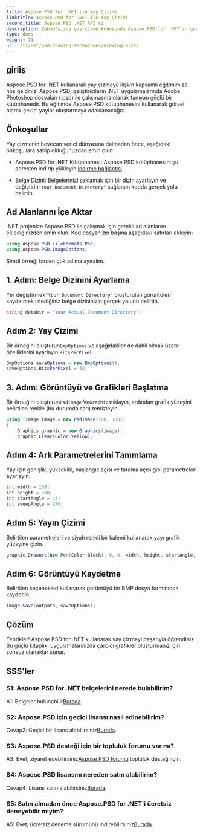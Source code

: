 ```yaml
---
title: Aspose.PSD for .NET ile Yay Çizimi
linktitle: Aspose.PSD for .NET ile Yay Çizimi
second_title: Aspose.PSD .NET API'si
description: Zahmetsizce yay çizme konusunda Aspose.PSD for .NET'in gücünü keşfedin. Uygulamalarınızdaki çarpıcı grafikler için adım adım eğitimimizi izleyin.
type: docs
weight: 11
url: /tr/net/psd-drawing-techniques/drawing-arcs/
---
```

## giriiş

Aspose.PSD for .NET kullanarak yay çizmeye ilişkin kapsamlı eğitimimize hoş geldiniz! Aspose.PSD, geliştiricilerin .NET uygulamalarında Adobe Photoshop dosyaları (.psd) ile çalışmasına olanak tanıyan güçlü bir kütüphanedir. Bu eğitimde Aspose.PSD kütüphanesini kullanarak görsel olarak çekici yaylar oluşturmaya odaklanacağız.

## Önkoşullar

Yay çizmenin heyecan verici dünyasına dalmadan önce, aşağıdaki önkoşullara sahip olduğunuzdan emin olun:

- Aspose.PSD for .NET Kütüphanesi: Aspose.PSD kütüphanesini şu adresten indirip yükleyin:[indirme bağlantısı](https://releases.aspose.com/psd/net/).

-  Belge Dizini: Belgelerinizi saklamak için bir dizin ayarlayın ve değiştirin`"Your Document Directory"` sağlanan kodda gerçek yolu belirtin.

## Ad Alanlarını İçe Aktar

.NET projenize Aspose.PSD ile çalışmak için gerekli ad alanlarını eklediğinizden emin olun. Kod dosyanızın başına aşağıdaki satırları ekleyin:

```csharp
using Aspose.PSD.FileFormats.Psd;
using Aspose.PSD.ImageOptions;
```

Şimdi örneği birden çok adıma ayıralım.

## 1. Adım: Belge Dizinini Ayarlama

 Yer değiştirmek`"Your Document Directory"` oluşturulan görüntüleri kaydetmek istediğiniz belge dizininizin gerçek yolunu belirtin.

```csharp
string dataDir = "Your Actual Document Directory";
```

## Adım 2: Yay Çizimi

 Bir örneğini oluşturun`BmpOptions` ve aşağıdakiler de dahil olmak üzere özelliklerini ayarlayın:`BitsPerPixel`.

```csharp
BmpOptions saveOptions = new BmpOptions();
saveOptions.BitsPerPixel = 32;
```

## 3. Adım: Görüntüyü ve Grafikleri Başlatma

 Bir örneğini oluşturun`PsdImage` Ve`Graphics`tıklayın, ardından grafik yüzeyini belirtilen renkle (bu durumda sarı) temizleyin.

```csharp
using (Image image = new PsdImage(100, 100))
{
    Graphics graphic = new Graphics(image);
    graphic.Clear(Color.Yellow);
```

## Adım 4: Ark Parametrelerini Tanımlama

Yay için genişlik, yükseklik, başlangıç açısı ve tarama açısı gibi parametreleri ayarlayın.

```csharp
int width = 100;
int height = 200;
int startAngle = 45;
int sweepAngle = 270;
```

## Adım 5: Yayın Çizimi

Belirtilen parametreleri ve siyah renkli bir kalemi kullanarak yayı grafik yüzeyine çizin.

```csharp
graphic.DrawArc(new Pen(Color.Black), 0, 0, width, height, startAngle, sweepAngle);
```

## Adım 6: Görüntüyü Kaydetme

Belirtilen seçenekleri kullanarak görüntüyü bir BMP dosya formatında kaydedin.

```csharp
image.Save(outpath, saveOptions);
```

## Çözüm

Tebrikler! Aspose.PSD for .NET kullanarak yay çizmeyi başarıyla öğrendiniz. Bu güçlü kitaplık, uygulamalarınızda çarpıcı grafikler oluşturmanız için sonsuz olanaklar sunar.

## SSS'ler

### S1: Aspose.PSD for .NET belgelerini nerede bulabilirim?

 A1: Belgeler bulunabilir[Burada](https://reference.aspose.com/psd/net/).

### S2: Aspose.PSD için geçici lisansı nasıl edinebilirim?

 Cevap2: Geçici bir lisans alabilirsiniz[Burada](https://purchase.aspose.com/temporary-license/).

### S3: Aspose.PSD desteği için bir topluluk forumu var mı?

 A3: Evet, ziyaret edebilirsiniz[Aspose.PSD forumu](https://forum.aspose.com/c/psd/34) topluluk desteği için.

### S4: Aspose.PSD lisansını nereden satın alabilirim?

 Cevap4: Lisans satın alabilirsiniz[Burada](https://purchase.aspose.com/buy).

### S5: Satın almadan önce Aspose.PSD for .NET'i ücretsiz deneyebilir miyim?

 A5: Evet, ücretsiz deneme sürümünü indirebilirsiniz[Burada](https://releases.aspose.com/).
